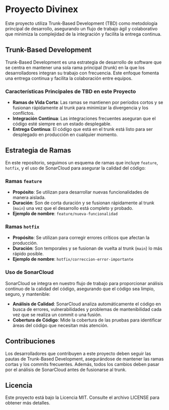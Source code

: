 # Proyecto Divinex

Este proyecto utiliza Trunk-Based Development (TBD) como metodología principal de desarrollo, asegurando un flujo de trabajo ágil y colaborativo que minimiza la complejidad de la integración y facilita la entrega continua.

## Trunk-Based Development

Trunk-Based Development es una estrategia de desarrollo de software que se centra en mantener una sola rama principal (trunk) en la que los desarrolladores integran su trabajo con frecuencia. Este enfoque fomenta una entrega continua y facilita la colaboración entre equipos.

### Características Principales de TBD en este Proyecto

- **Ramas de Vida Corta**: Las ramas se mantienen por períodos cortos y se fusionan rápidamente al trunk para minimizar la divergencia y los conflictos.
- **Integración Continua**: Las integraciones frecuentes aseguran que el código esté siempre en un estado desplegable.
- **Entrega Continua**: El código que está en el trunk está listo para ser desplegado en producción en cualquier momento.

## Estrategia de Ramas

En este repositorio, seguimos un esquema de ramas que incluye `feature`, `hotfix`, y el uso de SonarCloud para asegurar la calidad del código:

### Ramas `feature`

- **Propósito**: Se utilizan para desarrollar nuevas funcionalidades de manera aislada.
- **Duración**: Son de corta duración y se fusionan rápidamente al trunk (`main`) una vez que el desarrollo está completo y probado.
- **Ejemplo de nombre**: `feature/nueva-funcionalidad`

### Ramas `hotfix`

- **Propósito**: Se utilizan para corregir errores críticos que afectan la producción.
- **Duración**: Son temporales y se fusionan de vuelta al trunk (`main`) lo más rápido posible.
- **Ejemplo de nombre**: `hotfix/correccion-error-importante`

### Uso de SonarCloud

SonarCloud se integra en nuestro flujo de trabajo para proporcionar análisis continuo de la calidad del código, asegurando que el código sea limpio, seguro, y mantenible:

- **Análisis de Calidad**: SonarCloud analiza automáticamente el código en busca de errores, vulnerabilidades y problemas de mantenibilidad cada vez que se realiza un commit o una fusión.
- **Cobertura de Código**: Mide la cobertura de las pruebas para identificar áreas del código que necesitan más atención.

## Contribuciones

Los desarrolladores que contribuyen a este proyecto deben seguir las pautas de Trunk-Based Development, asegurándose de mantener las ramas cortas y los commits frecuentes. Además, todos los cambios deben pasar por el análisis de SonarCloud antes de fusionarse al trunk.

## Licencia

Este proyecto está bajo la Licencia MIT. Consulte el archivo LICENSE para obtener más detalles.
